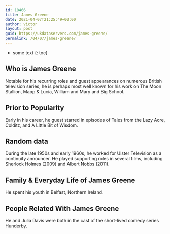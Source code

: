```yaml
---
id: 18466
title: James Greene
date: 2021-04-07T21:25:49+00:00
author: victor
layout: post
guid: https://ukdataservers.com/james-greene/
permalink: /04/07/james-greene/
---
```


* some text
{: toc}


## Who is James Greene



Notable for his recurring roles and guest appearances on numerous British television series, he is perhaps most well known for his work on The Moon Stallion, Mapp & Lucia, William and Mary and Big School.

                
                
                
## Prior to Popularity



Early in his career, he guest starred in episodes of Tales from the Lazy Acre, Colditz, and A Little Bit of Wisdom.

                
                
                
## Random data



During the late 1950s and early 1960s, he worked for Ulster Television as a continuity announcer. He played supporting roles in several films, including Sherlock Holmes (2009) and Albert Nobbs (2011).

                
                
                
## Family & Everyday Life of James Greene



He spent his youth in Belfast, Northern Ireland.

                
                
                
## People Related With James Greene



He and Julia Davis were both in the cast of the short-lived comedy series Hunderby.

                
              
            
          
          
          